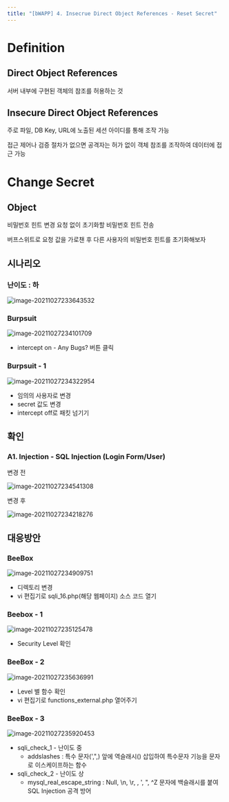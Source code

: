 ```yaml
---
title: "[bWAPP] 4. Insecrue Direct Object References - Reset Secret"
---
```


# Definition 

## Direct Object References

서버 내부에 구현된 객체의 참조를 허용하는 것



## Insecure Direct Object References

주로 파일, DB Key, URL에 노출된 세션 아이디를 통해 조작 가능

접근 제어나 검증 절차가 없으면 공격자는 허가 없이 객체 참조를 조작하여 데이터에 접근 가능

# Change Secret

## Object

비밀번호 힌트 변경 요청 없이 초기화할 비밀번호 힌트 전송

버프스위트로 요청 값을 가로챈 후 다른 사용자의 비밀번호 힌트를 초기화해보자



## 시나리오

### 난이도 : 하

![image-20211027233643532](https://raw.githubusercontent.com/EONION-TH3DB/image_repo/main/img/image-20211027233643532.png)



### Burpsuit

![image-20211027234101709](https://raw.githubusercontent.com/EONION-TH3DB/image_repo/main/img/image-20211027234101709.png)

- intercept on - Any Bugs? 버튼 클릭

### Burpsuit - 1

![image-20211027234322954](https://raw.githubusercontent.com/EONION-TH3DB/image_repo/main/img/image-20211027234322954.png)

- 임의의 사용자로 변경
- secret 값도 변경
- intercept off로 패킷 넘기기



## 확인

### A1. Injection - SQL Injection (Login Form/User)

변경 전

![image-20211027234541308](https://raw.githubusercontent.com/EONION-TH3DB/image_repo/main/img/image-20211027234541308.png)

변경 후

![image-20211027234218276](https://raw.githubusercontent.com/EONION-TH3DB/image_repo/main/img/image-20211027234218276.png)



## 대응방안

### BeeBox

![image-20211027234909751](https://raw.githubusercontent.com/EONION-TH3DB/image_repo/main/img/image-20211027234909751.png)

- 디렉토리 변경
- vi 편집기로 sqli_16.php(해당 웹페이지) 소스 코드 열기

### Beebox - 1

![image-20211027235125478](https://raw.githubusercontent.com/EONION-TH3DB/image_repo/main/img/image-20211027235125478.png)

- Security Level 확인

### BeeBox - 2

![image-20211027235636991](https://raw.githubusercontent.com/EONION-TH3DB/image_repo/main/img/image-20211027235636991.png)

- Level 별 함수 확인
- vi 편집기로 functions_external.php 열어주기

### BeeBox - 3

![image-20211027235920453](https://raw.githubusercontent.com/EONION-TH3DB/image_repo/main/img/image-20211027235920453.png)

- sqli_check_1 - 난이도 중
  - addslashes : 특수 문자(',",\) 앞에 역슬래시(\) 삽입하여 특수문자 기능을 문자로 이스케이프하는 함수
- sqli_check_2 - 난이도 상
  - mysql_real_escape_string : Null, \n, \r, \, ', ", ^Z 문자에 백슬래시를 붙여 SQL Injection 공격 방어